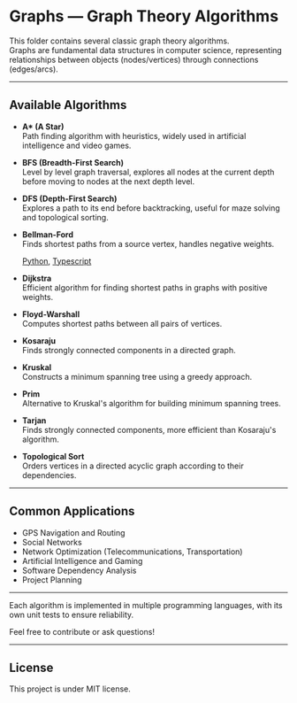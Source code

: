 # Graphs — Graph Theory Algorithms

This folder contains several classic graph theory algorithms.  
Graphs are fundamental data structures in computer science, representing relationships between objects (nodes/vertices) through connections (edges/arcs).

---

## Available Algorithms

- **A\* (A Star)**  
  Path finding algorithm with heuristics, widely used in artificial intelligence and video games.

- **BFS (Breadth-First Search)**  
  Level by level graph traversal, explores all nodes at the current depth before moving to nodes at the next depth level.

- **DFS (Depth-First Search)**  
  Explores a path to its end before backtracking, useful for maze solving and topological sorting.

- **Bellman-Ford**  
  Finds shortest paths from a source vertex, handles negative weights.

  [Python](./bellman_ford/python/bellman_ford.py), [Typescript](./bellman_ford/typescript/bellman_ford.ts)

- **Dijkstra**  
  Efficient algorithm for finding shortest paths in graphs with positive weights.

- **Floyd-Warshall**  
  Computes shortest paths between all pairs of vertices.

- **Kosaraju**  
  Finds strongly connected components in a directed graph.

- **Kruskal**  
  Constructs a minimum spanning tree using a greedy approach.

- **Prim**  
  Alternative to Kruskal's algorithm for building minimum spanning trees.

- **Tarjan**  
  Finds strongly connected components, more efficient than Kosaraju's algorithm.

- **Topological Sort**  
  Orders vertices in a directed acyclic graph according to their dependencies.

---

## Common Applications

- GPS Navigation and Routing
- Social Networks
- Network Optimization (Telecommunications, Transportation)
- Artificial Intelligence and Gaming
- Software Dependency Analysis
- Project Planning

---

Each algorithm is implemented in multiple programming languages, with its own unit tests to ensure reliability.

Feel free to contribute or ask questions!

---

## License

This project is under MIT license.
